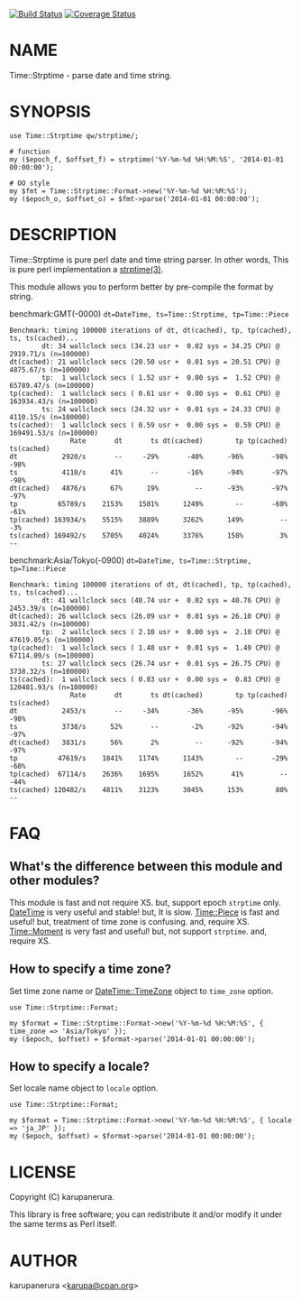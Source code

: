 [![Build Status](https://travis-ci.org/karupanerura/Time-Strptime.svg?branch=master)](https://travis-ci.org/karupanerura/Time-Strptime) [![Coverage Status](http://codecov.io/github/karupanerura/Time-Strptime/coverage.svg?branch=master)](https://codecov.io/github/karupanerura/Time-Strptime?branch=master)
# NAME

Time::Strptime - parse date and time string.

# SYNOPSIS

    use Time::Strptime qw/strptime/;

    # function
    my ($epoch_f, $offset_f) = strptime('%Y-%m-%d %H:%M:%S', '2014-01-01 00:00:00');

    # OO style
    my $fmt = Time::Strptime::Format->new('%Y-%m-%d %H:%M:%S');
    my ($epoch_o, $offset_o) = $fmt->parse('2014-01-01 00:00:00');

# DESCRIPTION

Time::Strptime is pure perl date and time string parser.
In other words, This is pure perl implementation a [strptime(3)](http://man.he.net/man3/strptime).

This module allows you to perform better by pre-compile the format by string.

benchmark:GMT(-0000) `dt=DateTime, ts=Time::Strptime, tp=Time::Piece`

    Benchmark: timing 100000 iterations of dt, dt(cached), tp, tp(cached), ts, ts(cached)...
            dt: 34 wallclock secs (34.23 usr +  0.02 sys = 34.25 CPU) @ 2919.71/s (n=100000)
    dt(cached): 21 wallclock secs (20.50 usr +  0.01 sys = 20.51 CPU) @ 4875.67/s (n=100000)
            tp:  1 wallclock secs ( 1.52 usr +  0.00 sys =  1.52 CPU) @ 65789.47/s (n=100000)
    tp(cached):  1 wallclock secs ( 0.61 usr +  0.00 sys =  0.61 CPU) @ 163934.43/s (n=100000)
            ts: 24 wallclock secs (24.32 usr +  0.01 sys = 24.33 CPU) @ 4110.15/s (n=100000)
    ts(cached):  1 wallclock secs ( 0.59 usr +  0.00 sys =  0.59 CPU) @ 169491.53/s (n=100000)
                   Rate       dt       ts dt(cached)        tp tp(cached) ts(cached)
    dt           2920/s       --     -29%       -40%      -96%       -98%       -98%
    ts           4110/s      41%       --       -16%      -94%       -97%       -98%
    dt(cached)   4876/s      67%      19%         --      -93%       -97%       -97%
    tp          65789/s    2153%    1501%      1249%        --       -60%       -61%
    tp(cached) 163934/s    5515%    3889%      3262%      149%         --        -3%
    ts(cached) 169492/s    5705%    4024%      3376%      158%         3%         --

benchmark:Asia/Tokyo(-0900) `dt=DateTime, ts=Time::Strptime, tp=Time::Piece`

    Benchmark: timing 100000 iterations of dt, dt(cached), tp, tp(cached), ts, ts(cached)...
            dt: 41 wallclock secs (40.74 usr +  0.02 sys = 40.76 CPU) @ 2453.39/s (n=100000)
    dt(cached): 26 wallclock secs (26.09 usr +  0.01 sys = 26.10 CPU) @ 3831.42/s (n=100000)
            tp:  2 wallclock secs ( 2.10 usr +  0.00 sys =  2.10 CPU) @ 47619.05/s (n=100000)
    tp(cached):  1 wallclock secs ( 1.48 usr +  0.01 sys =  1.49 CPU) @ 67114.09/s (n=100000)
            ts: 27 wallclock secs (26.74 usr +  0.01 sys = 26.75 CPU) @ 3738.32/s (n=100000)
    ts(cached):  1 wallclock secs ( 0.83 usr +  0.00 sys =  0.83 CPU) @ 120481.93/s (n=100000)
                   Rate       dt       ts dt(cached)        tp tp(cached) ts(cached)
    dt           2453/s       --     -34%       -36%      -95%       -96%       -98%
    ts           3738/s      52%       --        -2%      -92%       -94%       -97%
    dt(cached)   3831/s      56%       2%         --      -92%       -94%       -97%
    tp          47619/s    1841%    1174%      1143%        --       -29%       -60%
    tp(cached)  67114/s    2636%    1695%      1652%       41%         --       -44%
    ts(cached) 120482/s    4811%    3123%      3045%      153%        80%         --

# FAQ

## What's the difference between this module and other modules?

This module is fast and not require XS. but, support epoch `strptime` only.
[DateTime](https://metacpan.org/pod/DateTime) is very useful and stable! but, It is slow.
[Time::Piece](https://metacpan.org/pod/Time::Piece) is fast and useful! but, treatment of time zone is confusing. and, require XS.
[Time::Moment](https://metacpan.org/pod/Time::Moment) is very fast and useful! but, not support `strptime`. and, require XS.

## How to specify a time zone?

Set time zone name or [DateTime::TimeZone](https://metacpan.org/pod/DateTime::TimeZone) object to `time_zone` option.

    use Time::Strptime::Format;

    my $format = Time::Strptime::Format->new('%Y-%m-%d %H:%M:%S', { time_zone => 'Asia/Tokyo' });
    my ($epoch, $offset) = $format->parse('2014-01-01 00:00:00');

## How to specify a locale?

Set locale name object to `locale` option.

    use Time::Strptime::Format;

    my $format = Time::Strptime::Format->new('%Y-%m-%d %H:%M:%S', { locale => 'ja_JP' });
    my ($epoch, $offset) = $format->parse('2014-01-01 00:00:00');

# LICENSE

Copyright (C) karupanerura.

This library is free software; you can redistribute it and/or modify
it under the same terms as Perl itself.

# AUTHOR

karupanerura &lt;karupa@cpan.org>

